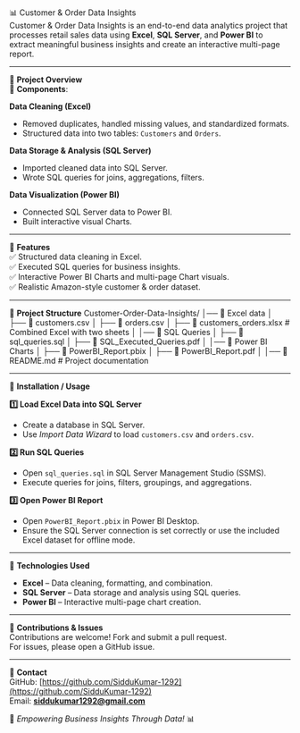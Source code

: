 📊 Customer & Order Data Insights  
Customer & Order Data Insights is an end-to-end data analytics project that processes retail sales data using **Excel**, **SQL Server**, and **Power BI** to extract meaningful business insights and create an interactive multi-page report.

---

📌 **Project Overview**  
🔹 **Components**:

**Data Cleaning (Excel)**  
- Removed duplicates, handled missing values, and standardized formats.  
- Structured data into two tables: `Customers` and `Orders`.  

**Data Storage & Analysis (SQL Server)**  
- Imported cleaned data into SQL Server.  
- Wrote SQL queries for joins, aggregations, filters.  

**Data Visualization (Power BI)**  
- Connected SQL Server data to Power BI.  
- Built interactive visual Charts.  

---

🚀 **Features**  
✅ Structured data cleaning in Excel.  
✅ Executed SQL queries for business insights.  
✅ Interactive Power BI Charts and multi-page Chart visuals.  
✅ Realistic Amazon-style customer & order dataset.  

---

🐂 **Project Structure**
Customer-Order-Data-Insights/
│── 📂 Excel data
│ ├── 📄 customers.csv
│ ├── 📄 orders.csv
│ ├── 📄 customers_orders.xlsx # Combined Excel with two sheets
│
  │── 📂 SQL Queries
│ ├── 📄 sql_queries.sql
│ ├── 📄 SQL_Executed_Queries.pdf
│
│── 📂 Power BI Charts
│ ├── 📄 PowerBI_Report.pbix
│ ├── 📄 PowerBI_Report.pdf
│
│── 💜 README.md # Project documentation

---

🫠 **Installation / Usage**  

**1️⃣ Load Excel Data into SQL Server**  
- Create a database in SQL Server.  
- Use *Import Data Wizard* to load `customers.csv` and `orders.csv`.  

**2️⃣ Run SQL Queries**  
- Open `sql_queries.sql` in SQL Server Management Studio (SSMS).  
- Execute queries for joins, filters, groupings, and aggregations.  

**3️⃣ Open Power BI Report**  
- Open `PowerBI_Report.pbix` in Power BI Desktop.  
- Ensure the SQL Server connection is set correctly or use the included Excel dataset for offline mode.  

---

🫠 **Technologies Used**  
- **Excel** – Data cleaning, formatting, and combination.  
- **SQL Server** – Data storage and analysis using SQL queries.  
- **Power BI** – Interactive multi-page chart creation.  

---

🎉 **Contributions & Issues**  
Contributions are welcome! Fork and submit a pull request.  
For issues, please open a GitHub issue.

---

💎 **Contact**  
GitHub: [https://github.com/SidduKumar-1292](https://github.com/SidduKumar-1292)  
Email: **siddukumar1292@gmail.com**  

🚀 *Empowering Business Insights Through Data!* 📊
